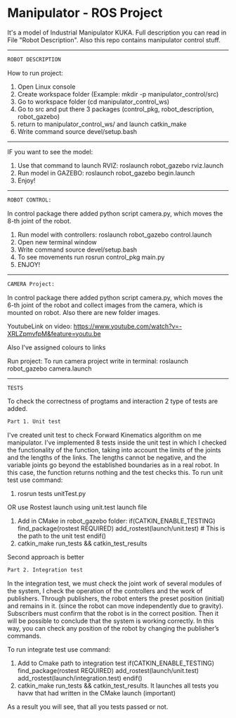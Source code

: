 # Manipulator - ROS Project 
It's a model of Industrial Manipulator KUKA. Full description you can read in File "Robot Description". 
Also this repo contains manipulator control stuff.
________________________________________________________________________________________________________________________________
``` bash
ROBOT DESCRIPTION
```
How to run project:
1. Open Linux console
2. Create workspace folder (Example: mkdir -p manipulator_control/src)
3. Go to workspace folder (cd manipulator_control_ws)
4. Go to src and put there 3 packages (control_pkg, robot_description, robot_gazebo)
6. return to manipulator_control_ws/ and launch catkin_make 
7. Write command source devel/setup.bash
________________________________________________________________________________________________________________________________
IF you want to see the model:
1. Use that command to launch RVIZ: roslaunch robot_gazebo rviz.launch
2. Run model in GAZEBO: roslaunch robot_gazebo begin.launch
3. Enjoy!
________________________________________________________________________________________________________________________________
``` bash
ROBOT CONTROL: 
```
In control package there added python script camera.py, which moves the 8-th joint of the robot.

1. Run model with controllers:  roslaunch robot_gazebo control.launch
2. Open new terminal window
3. Write command source devel/setup.bash
4. To see movements run rosrun control_pkg main.py
5. ENJOY! 
________________________________________________________________________________________________________________________________
``` bash
CAMERA Project:
```
In control package there added python script camera.py, which moves the 6-th joint of the robot and collect images from the camera, which is mounted on robot. Also there are new folder images.

YoutubeLink on video: https://www.youtube.com/watch?v=-XRLZpmvfpM&feature=youtu.be

Also I've assigned colours to links

Run project:
To run camera project write in terminal: roslaunch robot_gazebo camera.launch
________________________________________________________________________________________________________________________________
``` bash 
TESTS
```

To check the correctness of progtams and interaction 2 type of tests are added.
``` bash
Part 1. Unit test
```
I've created unit test to check Forward Kinematics algorithm on me manipulator. I've implemented 8 tests inside the unit test in which I checked the functionality of the function, taking into account the limits of the joints and the lengths of the links. The lengths cannot be negative, and the variable joints go beyond the established boundaries as in a real robot. In this case, the function returns nothing and the test checks this.
To run unit test use command:

1. rosrun tests unitTest.py

OR use Rostest launch using unit.test launch file
1. Add in CMake in robot_gazebo folder:
if(CATKIN_ENABLE_TESTING)
	find_package(rostest REQUIRED)
	add_rostest(launch/unit.test) # This is the path to the unit test
endif()
2. catkin_make run_tests && catkin_test_results

Second approach is better

``` bash
Part 2. Integration test
```

In the integration test, we must check the joint work of several modules of the system, I check the operation of the controllers and the work of publishers. Through publishers, the robot enters the preset position (initial) and remains in it. (since the robot can move independently due to gravity). Subscribers must confirm that the robot is in the correct position. Then it will be possible to conclude that the system is working correctly.
In this way, you can check any position of the robot by changing the publisher’s commands.

To run integrate test use command:
1. Add to Cmake path to integration test
if(CATKIN_ENABLE_TESTING)
	find_package(rostest REQUIRED)
	add_rostest(launch/unit.test)
	add_rostest(launch/integration.test)
endif()
2. catkin_make run_tests && catkin_test_results. It launches all tests you havw that had written in the CMake launch (important) 

As a result you will see, that all you tests passed or not.

